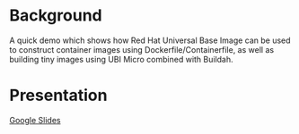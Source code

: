 # Background
A quick demo which shows how Red Hat Universal Base Image can be used to construct container images using Dockerfile/Containerfile, as well as building tiny images using UBI Micro combined with Buildah.

# Presentation
[Google Slides](https://docs.google.com/presentation/d/12HPC7elICbTvb63EihyJTsCiAjl3eyKM9hcMzQk7jG4/edit#slide=id.g745c163c77_0_1194)
